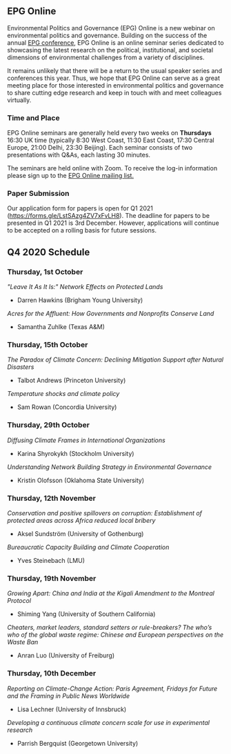 ## EPG Online

Environmental Politics and Governance (EPG) Online is a new webinar on environmental politics and governance. Building on the success of the annual [EPG conference](https://depts.washington.edu/envirpol/?page_id=1542), EPG Online is an online seminar series dedicated to showcasing the latest research on the political, institutional, and societal dimensions of environmental challenges from a variety of disciplines.

It remains unlikely that there will be a return to the usual speaker series and conferences this year. Thus, we hope that EPG Online can serve as a great meeting place for those interested in environmental politics and governance to share cutting edge research and keep in touch with and meet colleagues virtually.

### Time and Place

EPG Online seminars are generally held every two weeks on **Thursdays** 16:30 UK time (typically 8:30 West Coast, 11:30 East Coast, 17:30 Central Europe, 21:00 Delhi, 23:30 Beijing). Each seminar consists of two presentations with Q&As, each lasting 30 minutes.

The seminars are held online with Zoom. To receive the log-in information please sign up to the [EPG Online mailing list.](https://forms.gle/Xxbckc3DYu2EefE67)

### Paper Submission

Our application form for papers is open for Q1 2021 (https://forms.gle/LstSAzg4ZV7xFvLH8). The deadline for papers to be presented in Q1 2021 is 3rd December. However, applications will continue to be accepted on a rolling basis for future sessions.

## Q4 2020 Schedule

### Thursday, 1st October

*"Leave It As It Is:" Network Effects on Protected Lands*
- Darren Hawkins (Brigham Young University)

*Acres for the Affluent: How Governments and Nonprofits Conserve Land*
- Samantha Zuhlke (Texas A&M)

### Thursday, 15th October

*The Paradox of Climate Concern: Declining Mitigation Support after Natural Disasters*
- Talbot Andrews (Princeton University)

*Temperature shocks and climate policy*
- Sam Rowan (Concordia University)

### Thursday, 29th October

*Diffusing Climate Frames in International Organizations*
- Karina Shyrokykh (Stockholm University)

*Understanding Network Building Strategy in Environmental Governance*
- Kristin Olofsson (Oklahoma State University)

### Thursday, 12th November

*Conservation and positive spillovers on corruption: Establishment of protected areas across Africa reduced local bribery*
- Aksel Sundström (University of Gothenburg)

*Bureaucratic Capacity Building and Climate Cooperation*
- Yves Steinebach (LMU)

### Thursday, 19th November

*Growing Apart: China and India at the Kigali Amendment to the Montreal Protocol*
- Shiming Yang (University of Southern California) 

*Cheaters, market leaders, standard setters or rule-breakers? The who’s who of the global waste regime: Chinese and European perspectives on the Waste Ban*
- Anran Luo (University of Freiburg)

### Thursday, 10th December

*Reporting on Climate-Change Action: Paris Agreement, Fridays for Future and the Framing in Public News Worldwide*
- Lisa Lechner (University of Innsbruck)

*Developing a continuous climate concern scale for use in experimental research*
- Parrish Bergquist (Georgetown University)
